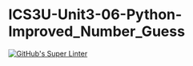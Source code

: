 # ICS3U-Unit3-06-Python-Improved_Number_Guess

[![GitHub's Super Linter](https://github.com/Rodas-Nega1/ICS3U-Unit3-06-Python-Improved_Number_Guess/workflows/GitHub's%20Super%20Linter/badge.svg)](https://github.com/Rodas-Nega1/ICS3U-Unit3-06-Python-Improved_Number_Guess/actions)
